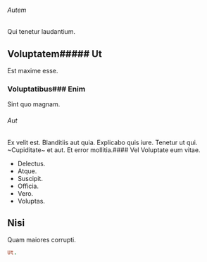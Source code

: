 ###### Autem
Qui tenetur laudantium.
## Voluptatem##### Ut
Est maxime esse.
### Voluptatibus### Enim
Sint quo magnam.
###### Aut
Ex velit est. Blanditiis aut quia. Explicabo quis iure.
Tenetur ut qui. ~Cupiditate~ et aut. Et error mollitia.#### Vel
Voluptate eum vitae.
* Delectus. 
* Atque. 
* Suscipit. 
* Officia. 
* Vero. 
* Voluptas. 
## Nisi
Quam maiores corrupti.
```ruby
Ut.
```